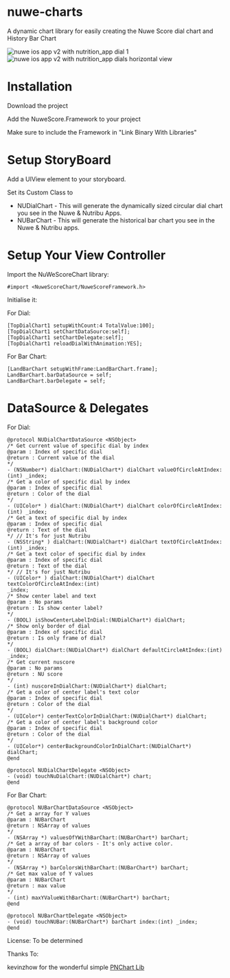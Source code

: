 nuwe-charts
===========

A dynamic chart library for easily creating the Nuwe Score dial chart and History Bar Chart

![nuwe ios app v2 with nutrition_app dial 1](https://cloud.githubusercontent.com/assets/3216491/4875327/3ecdaadc-6292-11e4-8f19-024d4f8ba048.png)
![nuwe ios app v2 with nutrition_app dials horizontal view](https://cloud.githubusercontent.com/assets/3216491/4875328/3eced380-6292-11e4-9240-189321894901.png)


Installation
=============

Download the project

Add the NuweScore.Framework to your project

Make sure to include the Framework in "Link Binary With Libraries"


Setup StoryBoard
================

Add a UIView element to your storyboard.

Set its Custom Class to

- NUDialChart - This will generate the dynamically sized circular dial chart you see in the Nuwe & Nutribu Apps.
- NUBarChart - This will generate the historical bar chart you see in the Nuwe & Nutribu apps.

Setup Your View Controller
==========================

Import the NuWeScoreChart library:

```
#import <NuweScoreChart/NuweScoreFramework.h>
```

Initialise it:

For Dial:
```
[TopDialChart1 setupWithCount:4 TotalValue:100];
[TopDialChart1 setChartDataSource:self];
[TopDialChart1 setChartDelegate:self];
[TopDialChart1 reloadDialWithAnimation:YES];
```

For Bar Chart:
```
[LandBarChart setupWithFrame:LandBarChart.frame];
LandBarChart.barDataSource = self;
LandBarChart.barDelegate = self;
```

DataSource & Delegates
=======================

For Dial:

```
@protocol NUDialChartDataSource <NSObject>
/* Get current value of specific dial by index
@param : Index of specific dial
@return : Current value of the dial
*/
- (NSNumber*) dialChart:(NUDialChart*) dialChart valueOfCircleAtIndex:(int) _index;
/* Get a color of specific dial by index
@param : Index of specific dial
@return : Color of the dial
*/
- (UIColor* ) dialChart:(NUDialChart*) dialChart colorOfCircleAtIndex:(int) _index;
/* Get a text of specific dial by index
@param : Index of specific dial
@return : Text of the dial
*/ // It's for just Nutribu
- (NSString* ) dialChart:(NUDialChart*) dialChart textOfCircleAtIndex:(int) _index;
/* Get a text color of specific dial by index
@param : Index of specific dial
@return : Text of the dial
*/ // It's for just Nutribu
- (UIColor* ) dialChart:(NUDialChart*) dialChart textColorOfCircleAtIndex:(int) 
_index;
/* Show center label and text
@param : No params
@return : Is show center label?
*/
- (BOOL) isShowCenterLabelInDial:(NUDialChart*) dialChart;
/* Show only border of dial
@param : Index of specific dial
@return : Is only frame of dial?
*/
- (BOOL) dialChart:(NUDialChart*) dialChart defaultCircleAtIndex:(int) _index;
/* Get current nuscore
@param : No params
@return : NU score
*/
- (int) nuscoreInDialChart:(NUDialChart*) dialChart;
/* Get a color of center label's text color
@param : Index of specific dial
@return : Color of the dial
*/
- (UIColor*) centerTextColorInDialChart:(NUDialChart*) dialChart;
/* Get a color of center label's background color
@param : Index of specific dial
@return : Color of the dial
*/
- (UIColor*) centerBackgroundColorInDialChart:(NUDialChart*) dialChart;
@end
```
```
@protocol NUDialChartDelegate <NSObject>
- (void) touchNuDialChart:(NUDialChart*) chart;
@end
```

For Bar Chart:

```
@protocol NUBarChartDataSource <NSObject>
/* Get a array for Y values
@param : NUBarChart
@return : NSArray of values
*/
- (NSArray *) valuesOfYWithBarChart:(NUBarChart*) barChart;
/* Get a array of bar colors - It's only active color.
@param : NUBarChart
@return : NSArray of values
*/
- (NSArray *) barColorsWithBarChart:(NUBarChart*) barChart;
/* Get max value of Y values
@param : NUBarChart
@return : max value
*/
- (int) maxYValueWithBarChart:(NUBarChart*) barChart;
@end
```
```
@protocol NUBarChartDelegate <NSObject>
- (void) touchNUBar:(NUBarChart*) barChart index:(int) _index;
@end
```

License:
To be determined

Thanks To:

kevinzhow for the wonderful simple [PNChart Lib](https://github.com/kevinzhow/PNChart)
